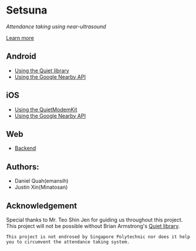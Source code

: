 # Setsuna
*Attendance taking using near-ultrasound*

[Learn more](background.md)

## Android
- [Using the Quiet library](https://github.com/ASDFDev/PAS-Quiet-Android)
- [Using the Google Nearby API](https://github.com/ASDFDev/PAS-Nearby-Android)

## iOS
- [Using the QuietModemKit](https://github.com/ASDFDev/PAS-Quiet-iOS)
- [Using the Google Nearby API](https://github.com/ASDFDev/PAS-Nearby-iOS)

## Web
- [Backend](https://github.com/ASDFDev/PAS-Backend)


## Authors:
- Daniel Quah(emansih)
- Justin Xin(Minatosan)

## Acknowledgement
Special thanks to Mr. Teo Shin Jen for guiding us throughout this project. This project will not be possible without Brian Armstrong's [Quiet library](https://github.com/quiet/).







`This project is not endrosed by Singapore Polytechnic nor does it help you to circumvent the attendance taking system.` 
